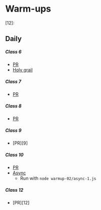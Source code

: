 # Warm-ups
[6]: https://github.com/401-advanced-javascript-billybunn/warm-ups/pull/1
[7]: https://github.com/401-advanced-javascript-billybunn/warm-ups/pull/2
[8]: https://github.com/401-advanced-javascript-billybunn/warm-ups/pull/3
<!-- [9]: -->
[10]: https://github.com/401-advanced-javascript-billybunn/warm-ups/pull/4
<!-- [11]:  -->
[12]: 

[HG1]: https://github.com/401-advanced-javascript-billybunn/warm-ups/tree/03-25-2019/warmup-01/holy-grail-1

[A1]: xyz.com


## Daily
##### Class 6
* [PR][6]
* [Holy grail][HG1]

##### Class 7
* [PR][7]

##### Class 8
* [PR][8]

##### Class 9
* [PR][9]

##### Class 10
* [PR][10]
* [Async][A1]
   * Run with `node warmup-02/async-1.js`

##### Class 12
* [PR][12]

<!-- * [Class 06][6] -->
<!-- * [Class 06][6] -->